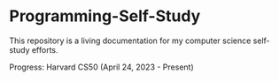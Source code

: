 # Programming-Self-Study
This repository is a living documentation for my computer science self-study efforts.

Progress: 
Harvard CS50 (April 24, 2023 - Present)